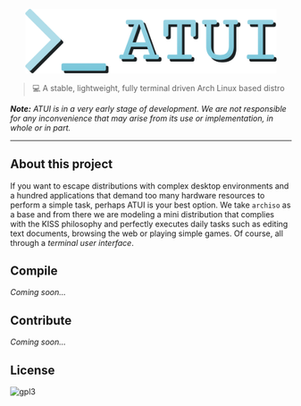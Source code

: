 <p align="center">
  <img src="assets/logo.png" width="450" title="hover text">
</p>

> 💻 A stable, lightweight, fully terminal driven Arch Linux based distro

_**Note:** ATUI is in a very early stage of development. We are not responsible for any inconvenience that may arise from its use or implementation, in whole or in part._

___

## About this project

If you want to escape distributions with complex desktop environments and a hundred applications that demand too many hardware resources to perform a simple task, perhaps ATUI is your best option. We take `archiso` as a base and from there we are modeling a mini distribution that complies with the KISS philosophy and perfectly executes daily tasks such as editing text documents, browsing the web or playing simple games. Of course, all through a _terminal user interface_.

## Compile

_Coming soon..._

## Contribute

_Coming soon..._

## License

 <img src="https://www.gnu.org/graphics/gplv3-or-later.svg" alt="gpl3" height="63" width="150"> 
